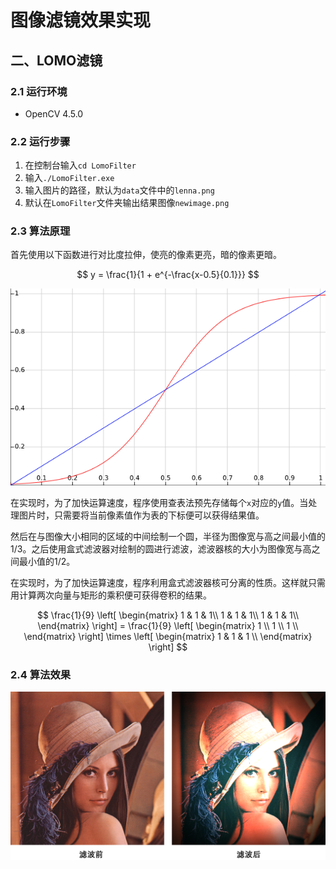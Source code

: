 # 图像滤镜效果实现

## 二、LOMO滤镜

### 2.1 运行环境
- OpenCV 4.5.0



### 2.2 运行步骤

1. 在控制台输入``cd LomoFilter``
2. 输入``./LomoFilter.exe``
3. 输入图片的路径，默认为``data``文件中的``lenna.png``
4. 默认在``LomoFilter``文件夹输出结果图像``newimage.png``



### 2.3 算法原理

首先使用以下函数进行对比度拉伸，使亮的像素更亮，暗的像素更暗。

$$
y = \frac{1}{1 + e^{-\frac{x-0.5}{0.1}}}
$$

![lomofunc](Report/lomofunc.png)

在实现时，为了加快运算速度，程序使用查表法预先存储每个``x``对应的``y``值。当处理图片时，只需要将当前像素值作为表的下标便可以获得结果值。



然后在与图像大小相同的区域的中间绘制一个圆，半径为图像宽与高之间最小值的1/3。之后使用盒式滤波器对绘制的圆进行滤波，滤波器核的大小为图像宽与高之间最小值的1/2。

在实现时，为了加快运算速度，程序利用盒式滤波器核可分离的性质。这样就只需用计算两次向量与矩形的乘积便可获得卷积的结果。

$$
\frac{1}{9}
\left[
\begin{matrix}
1 & 1 & 1\\
1 & 1 & 1\\
1 & 1 & 1\\
\end{matrix}
\right]
= \frac{1}{9}
\left[
\begin{matrix}
1 \\
1 \\
1 \\
\end{matrix}
\right] 
\times
\left[
\begin{matrix}
1 & 1 & 1 \\
\end{matrix}
\right]
$$


### 2.4 算法效果

![lomoresult](Report/lomoresult.png)